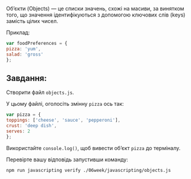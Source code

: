 Об’єкти (Objects) — це списки значень, схожі на масиви, за винятком того, що значення ідентифікуються з допомогою ключових слів (keys) замість цілих чисел.

Приклад:

```js
var foodPreferences = {
pizza: 'yum',
salad: 'gross'
};
```

## Завдання:

Створити файл `objects.js`.

У цьому файлі, оголосіть змінну `pizza` ось так:

```js
var pizza = {
toppings: ['cheese', 'sauce', 'pepperoni'],
crust: 'deep dish',
serves: 2
};
```

Використайте `console.log()`, щоб вивести об’єкт `pizza` до терміналу.

Перевірте вашу відповідь запустивши команду:

```bash
npm run javascripting verify ./06week/javascripting/objects.js
```

